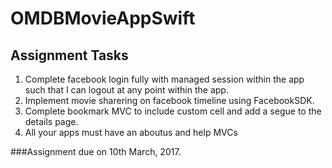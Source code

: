 # OMDBMovieAppSwift

## Assignment Tasks
1. Complete facebook login fully with managed session within the app such that I can logout at any point within the app.
2. Implement movie sharering on facebook timeline using FacebookSDK.
3. Complete bookmark MVC to include custom cell and add a segue to the details page.
4. All your apps must have an aboutus and help MVCs

###Assignment due on 10th March, 2017.

